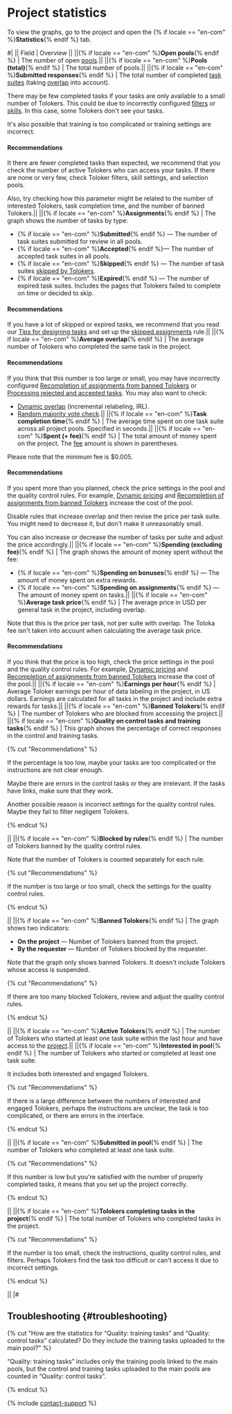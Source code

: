 # Project statistics

To view the graphs, go to the project and open the {% if locale == "en-com" %}**Statistics**{% endif %} tab.

#|
|| Field  | Overview ||
||{% if locale == "en-com" %}**Open pools**{% endif %} | The number of open [pools](../../glossary.md#pool).||
||{% if locale == "en-com" %}**Pools (total)**{% endif %} | The total number of pools.||
||{% if locale == "en-com" %}**Submitted responses**{% endif %} | The total number of completed [task suites](../../glossary.md#task-suite) (taking [overlap](../../glossary.md#overlap) into account).

There may be few completed tasks if your tasks are only available to a small number of Tolokers. This could be due to incorrectly configured [filters](filters.md) or [skills](nav.md). In this case, some Tolokers don't see your tasks.

It's also possible that training is too complicated or training settings are incorrect.

#### Recommendations

It there are fewer completed tasks than expected, we recommend that you check the number of active Tolokers who can access your tasks. If there are none or very few, check Toloker filters, skill settings, and selection pools.

Also, try checking how this parameter might be related to the number of interested Tolokers, task completion time, and the number of banned Tolokers.||
||{% if locale == "en-com" %}**Assignments**{% endif %} | The graph shows the number of tasks by type:

- {% if locale == "en-com" %}**Submitted**{% endif %} — The number of task suites submitted for review in all pools.
- {% if locale == "en-com" %}**Accepted**{% endif %}— The number of accepted task suites in all pools.
- {% if locale == "en-com" %}**Skipped**{% endif %} — The number of task suites [skipped by Tolokers](pool_statistic-pool.md#skipped-tasks).
- {% if locale == "en-com" %}**Expired**{% endif %} — The number of expired task suites. Includes the pages that Tolokers failed to complete on time or decided to skip.

#### Recommendations

If you have a lot of skipped or expired tasks, we recommend that you read our [Tips for designing tasks](faq.md) and set up the [skipped assignments](skipped-assignments.md) rule.||
||{% if locale == "en-com" %}**Average overlap**{% endif %} | The average number of Tolokers who completed the same task in the project.

#### Recommendations

If you think that this number is too large or small, you may have incorrectly configured [Recompletion of assignments from banned Tolokers](restore-task-overlap.md) or [Processing rejected and accepted tasks](reassessment-after-accepting.md). You may also want to check:

- [Dynamic overlap](dynamic-overlap.md) (incremental relabeling, IRL).
- [Random majority vote check](selective-mvote.md).||
||{% if locale == "en-com" %}**Task completion time**{% endif %} | The average time spent on one task suite across all project pools. Specified in seconds.||
||{% if locale == "en-com" %}**Spent (+ fee)**{% endif %} | The total amount of money spent on the project. The [fee](budget.md) amount is shown in parentheses.

Please note that the minimum fee is $0.005.

#### Recommendations

If you spent more than you planned, check the price settings in the pool and the quality control rules. For example, [Dynamic pricing](dynamic-pricing.md#section_ucl_3hl_vlb) and [Recompletion of assignments from banned Tolokers](restore-task-overlap.md) increase the cost of the pool.

Disable rules that increase overlap and then revise the price per task suite. You might need to decrease it, but don't make it unreasonably small.

You can also increase or decrease the number of tasks per suite and adjust the price accordingly.||
||{% if locale == "en-com" %}**Spending (excluding fee)**{% endif %} | The graph shows the amount of money spent without the fee:

- {% if locale == "en-com" %}**Spending on bonuses**{% endif %} — The amount of money spent on extra rewards.
- {% if locale == "en-com" %}**Spending on assignments**{% endif %} — The amount of money spent on tasks.||
||{% if locale == "en-com" %}**Average task price**{% endif %} | The average price in USD per general task in the project, including overlap.

Note that this is the price per task, not per suite with overlap. The Toloka fee isn't taken into account when calculating the average task price.

#### Recommendations

If you think that the price is too high, check the price settings in the pool and the quality control rules. For example, [Dynamic pricing](dynamic-pricing.md#section_ucl_3hl_vlb) and [Recompletion of assignments from banned Tolokers](restore-task-overlap.md) increase the cost of the pool.||
||{% if locale == "en-com" %}**Earnings per hour**{% endif %} | Average Toloker earnings per hour of data labeling in the project, in US dollars. Earnings are calculated for all tasks in the project and include extra rewards for tasks.||
||{% if locale == "en-com" %}**Banned Tolokers**{% endif %} | The number of Tolokers who are blocked from accessing the project.||
||{% if locale == "en-com" %}**Quality on control tasks and training tasks**{% endif %} | This graph shows the percentage of correct responses in the control and training tasks.

{% cut "Recommendations" %}

If the percentage is too low, maybe your tasks are too complicated or the instructions are not clear enough.

Maybe there are errors in the control tasks or they are irrelevant. If the tasks have links, make sure that they work.

Another possible reason is incorrect settings for the quality control rules. Maybe they fail to filter negligent Tolokers.

{% endcut %}

||
||{% if locale == "en-com" %}**Blocked by rules**{% endif %} | The number of Tolokers banned by the quality control rules.

Note that the number of Tolokers is counted separately for each rule.

{% cut "Recommendations" %}

If the number is too large or too small, check the settings for the quality control rules.

{% endcut %}

||
||{% if locale == "en-com" %}**Banned Tolokers**{% endif %} | The graph shows two indicators:

- **On the project** — Number of Tolokers banned from the project.
- **By the requester** — Number of Tolokers blocked by the requester.

Note that the graph only shows banned Tolokers. It doesn't include Tolokers whose access is suspended.

{% cut "Recommendations" %}

If there are too many blocked Tolokers, review and adjust the quality control rules.

{% endcut %}

||
||{% if locale == "en-com" %}**Active Tolokers**{% endif %} | The number of Tolokers who started at least one task suite within the last hour and have access to the [project](../../glossary.md#project).||
||{% if locale == "en-com" %}**Interested in pool**{% endif %} | The number of Tolokers who started or completed at least one task suite.

It includes both interested and engaged Tolokers.

{% cut "Recommendations" %}

If there is a large difference between the numbers of interested and engaged Tolokers, perhaps the instructions are unclear, the task is too complicated, or there are errors in the interface.

{% endcut %}

||
||{% if locale == "en-com" %}**Submitted in pool**{% endif %} | The number of Tolokers who completed at least one task suite.

{% cut "Recommendations" %}

If this number is low but you're satisfied with the number of properly completed tasks, it means that you set up the project correctly.

{% endcut %}

||
||{% if locale == "en-com" %}**Tolokers completing tasks in the project**{% endif %} | The total number of Tolokers who completed tasks in the project.

{% cut "Recommendations" %}

If the number is too small, check the instructions, quality control rules, and filters. Perhaps Tolokers find the task too difficult or can't access it due to incorrect settings.

{% endcut %}

||
|#


## Troubleshooting {#troubleshooting}

{% cut "How are the statistics for “Quality: training tasks” and “Quality: control tasks” calculated? Do they include the training tasks uploaded to the main pool?" %}

“Quality: training tasks” includes only the training pools linked to the main pools, but the control and training tasks uploaded to the main pools are counted in “Quality: control tasks”.

{% endcut %}

{% include [contact-support](../_includes/contact-support-help.md) %}
